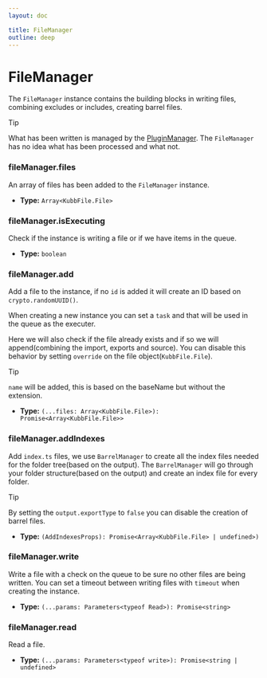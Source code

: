 ```yaml
---
layout: doc

title: FileManager
outline: deep
---
```


# FileManager <a href="/plugins/core"><Badge type="info" text="@kubb/core" /></a>

The `FileManager` instance contains the building blocks in writing files, combining excludes or includes, creating barrel files.

> [!TIP]
> What has been written is managed by the [PluginManager](/reference/pluginManager/). The `FileManager` has no idea what has been processed and what not.

### fileManager.files

An array of files has been added to the `FileManager` instance.

- **Type:** `Array<KubbFile.File>` <br/>

### fileManager.isExecuting

Check if the instance is writing a file or if we have items in the queue.

- **Type:** `boolean` <br/>

### fileManager.add

Add a file to the instance, if no `id` is added it will create an ID based on `crypto.randomUUID()`.<br/>

When creating a new instance you can set a `task` and that will be used in the queue as the executer. <br/>

Here we will also check if the file already exists and if so we will append(combining the import, exports and source). You can disable this behavior by setting `override` on the file object(`KubbFile.File`).

> [!TIP]
> `name` will be added, this is based on the baseName but without the extension.


- **Type:** `(...files: Array<KubbFile.File>): Promise<Array<KubbFile.File>>` <br/>

### fileManager.addIndexes

Add `index.ts` files, we use `BarrelManager` to create all the index files needed for the folder tree(based on the output). The `BarrelManager` will go through your folder structure(based on the output) and create an index file for every folder.

> [!TIP]
> By setting the `output.exportType` to `false` you can disable the creation of barrel files.


- **Type:** `(AddIndexesProps): Promise<Array<KubbFile.File> | undefined>)` <br/>

### fileManager.write

Write a file with a check on the queue to be sure no other files are being written. You can set a timeout between writing files with `timeout` when creating the instance.

- **Type:** `(...params: Parameters<typeof Read>): Promise<string>` <br/>

### fileManager.read

Read a file.

- **Type:** `(...params: Parameters<typeof write>): Promise<string | undefined>` <br/>
